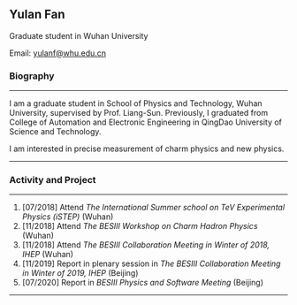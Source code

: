 ## Yulan Fan

Graduate student in Wuhan University

Email: yulanf@whu.edu.cn

### Biography
***
I am a graduate student in School of Physics and Technology, Wuhan University, supervised by Prof. Liang-Sun. Previously, I graduated from College of Automation and Electronic Engineering in QingDao University of Science and Technology.

I am interested in precise measurement of charm physics and new physics.
***

### Activity and Project
***
1. [07/2018] Attend *The International Summer school on TeV Experimental Physics (iSTEP)* (Wuhan)
2. [11/2018] Attend *The BESIII Workshop on Charm Hadron Physics* (Wuhan)
3. [11/2018] Attend *The BESIII Collaboration Meeting in Winter of 2018, IHEP* (Wuhan)
4. [11/2019] Report in plenary session in *The BESIII Collaboration Meeting in Winter of 2019, IHEP* (Beijing)
5. [07/2020] Report in *BESIII Physics and Software Meeting* (Beijing) 
***
